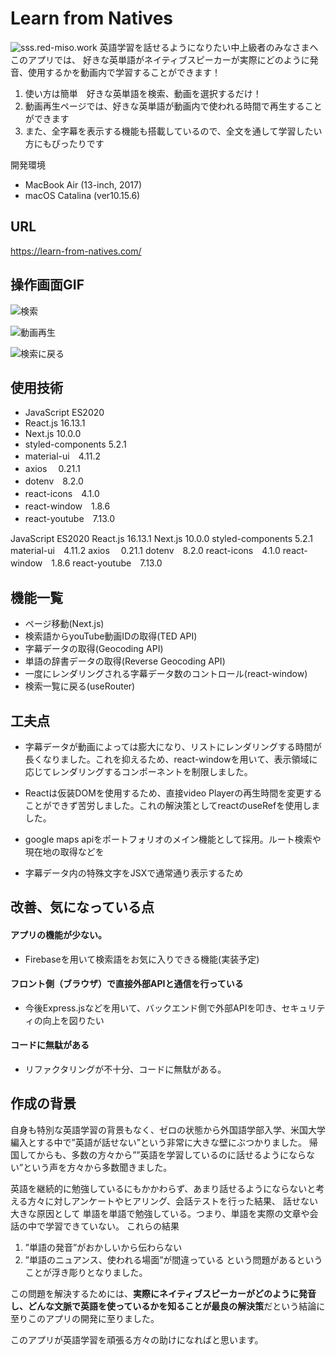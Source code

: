 # Learn from Natives
![sss.red-miso.work](https://github.com/uechikohei/SkateSpotSearch/blob/images/sss.png)
英語学習を話せるようになりたい中上級者のみなさまへこのアプリでは、
好きな英単語がネイティブスピーカーが実際にどのように発音、使用するかを動画内で学習することができます！
1. 使い方は簡単　好きな英単語を検索、動画を選択するだけ！
2. 動画再生ページでは、好きな英単語が動画内で使われる時間で再生することができます
3. また、全字幕を表示する機能も搭載しているので、全文を通して学習したい方にもぴったりです


開発環境
- MacBook Air (13-inch, 2017)
- macOS Catalina (ver10.15.6)


URL
---
https://learn-from-natives.com/

操作画面GIF
---
![検索](https://media.giphy.com/media/KUhcVijR5pimULMb3i/giphy.gif)

![動画再生](https://media.giphy.com/media/tTK28fD65lDy8MOlWD/giphy.gif)

![検索に戻る](https://media.giphy.com/media/fJbF057SqxFMyEJn0y/giphy.gif)



使用技術
---

- JavaScript ES2020
- React.js 16.13.1
- Next.js 10.0.0
- styled-components  5.2.1
- material-ui　4.11.2
- axios　 0.21.1
- dotenv　8.2.0
- react-icons　4.1.0
- react-window　1.8.6
- react-youtube　7.13.0



JavaScript ES2020
React.js 16.13.1
Next.js 10.0.0
styled-components  5.2.1
material-ui　4.11.2
axios　 0.21.1
dotenv　8.2.0
react-icons　4.1.0
react-window　1.8.6
react-youtube　7.13.0


機能一覧
---
- ページ移動(Next.js)
- 検索語からyouTube動画IDの取得(TED API)
- 字幕データの取得(Geocoding API)
- 単語の辞書データの取得(Reverse Geocoding API)
- 一度にレンダリングされる字幕データ数のコントロール(react-window)
- 検索一覧に戻る(useRouter)



工夫点
---
- 字幕データが動画によっては膨大になり、リストにレンダリングする時間が長くなりました。これを抑えるため、react-windowを用いて、表示領域に応じてレンダリングするコンポーネントを制限しました。

- Reactは仮装DOMを使用するため、直接video Playerの再生時間を変更することができず苦労しました。これの解決策としてreactのuseRefを使用しました。
- google maps apiをポートフォリオのメイン機能として採用。ルート検索や現在地の取得などを

- 字幕データ内の特殊文字をJSXで通常通り表示するため


改善、気になっている点
---

#### アプリの機能が少ない。
- Firebaseを用いて検索語をお気に入りできる機能(実装予定)

#### フロント側（ブラウザ）で直接外部APIと通信を行っている
- 今後Express.jsなどを用いて、バックエンド側で外部APIを叩き、セキュリティの向上を図りたい

#### コードに無駄がある
- リファクタリングが不十分、コードに無駄がある。



作成の背景
---
自身も特別な英語学習の背景もなく、ゼロの状態から外国語学部入学、米国大学編入とする中で”英語が話せない”という非常に大きな壁にぶつかりました。
帰国してからも、多数の方々から””英語を学習しているのに話せるようにならない”という声を方々から多数聞きました。

英語を継続的に勉強しているにもかかわらず、あまり話せるようにならないと考える方々に対しアンケートやヒアリング、会話テストを行った結果、
話せない大きな原因として
単語を単語で勉強している。つまり、単語を実際の文章や会話の中で学習できていない。
これらの結果
1. ”単語の発音”がおかしいから伝わらない
2. ”単語のニュアンス、使われる場面”が間違っている
という問題があるということが浮き彫りとなりました。

この問題を解決するためには、**実際にネイティブスピーカーがどのように発音し、どんな文脈で英語を使っているかを知ることが最良の解決策**だという結論に至りこのアプリの開発に至りました。

このアプリが英語学習を頑張る方々の助けになればと思います。

